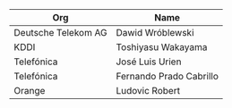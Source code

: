 | Org                    | Name                                                |
| -----------------------| ----------------------------------------------------|
| Deutsche Telekom AG | Dawid Wróblewski |
| KDDI | Toshiyasu Wakayama |
| Telefónica | José Luis Urien |
| Telefónica | Fernando Prado Cabrillo |
| Orange | Ludovic Robert |
